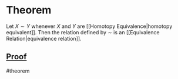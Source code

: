 # Theorem
Let $X \sim Y$ whenever $X$ and $Y$ are [[Homotopy Equivalence|homotopy equivalent]]. Then the relation defined by $\sim$ is an [[Equivalence Relation|equivalence relation]].
## [Proof](https://proofwiki.org/wiki/Relative_Homotopy_is_Equivalence_Relation)
#theorem 